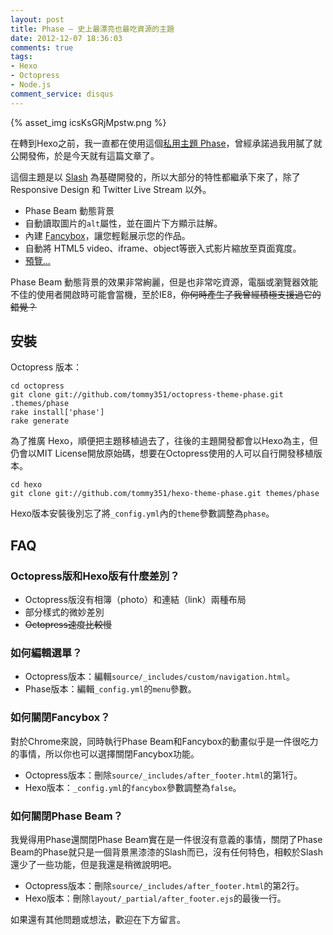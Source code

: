 ```yaml
---
layout: post
title: Phase — 史上最漂亮也最吃資源的主題
date: 2012-12-07 18:36:03
comments: true
tags:
- Hexo
- Octopress
- Node.js
comment_service: disqus
---
```

{% asset_img icsKsGRjMpstw.png %}

在轉到Hexo之前，我一直都在使用這個[私用主題 Phase](http://zespia.tw/blog/2012/05/02/new-theme-phase/)，曾經承諾過我用膩了就公開發佈，於是今天就有這篇文章了。

這個主題是以 [Slash](http://zespia.tw/Octopress-Theme-Slash/index_tw.html) 為基礎開發的，所以大部分的特性都繼承下來了，除了 Responsive Design 和 Twitter Live Stream 以外。

- Phase Beam 動態背景
- 自動讀取圖片的`alt`屬性，並在圖片下方顯示註解。
- 內建 [Fancybox](http://fancyapps.com/fancybox/)，讓您輕鬆展示您的作品。
- 自動將 HTML5 video、iframe、object等嵌入式影片縮放至頁面寬度。
- [預覽...](http://zespia.tw/hexo-theme-phase)

Phase Beam 動態背景的效果非常絢麗，但是也非常吃資源，電腦或瀏覽器效能不佳的使用者開啟時可能會當機，至於IE8，<del>你何時產生了我曾經積極支援過它的錯覺？</del>

<!-- more -->

## 安裝

Octopress 版本：

```
cd octopress
git clone git://github.com/tommy351/octopress-theme-phase.git .themes/phase
rake install['phase']
rake generate
```

為了推廣 Hexo，順便把主題移植過去了，往後的主題開發都會以Hexo為主，但仍會以MIT License開放原始碼，想要在Octopress使用的人可以自行開發移植版本。

```
cd hexo
git clone git://github.com/tommy351/hexo-theme-phase.git themes/phase
```

Hexo版本安裝後別忘了將`_config.yml`內的`theme`參數調整為`phase`。

## FAQ

### Octopress版和Hexo版有什麼差別？

- Octopress版沒有相簿（photo）和連結（link）兩種布局
- 部分樣式的微妙差別
- <del>Octopress速度比較慢</del>

### 如何編輯選單？

- Octopress版本：編輯`source/_includes/custom/navigation.html`。
- Phase版本：編輯`_config.yml`的`menu`參數。

### 如何關閉Fancybox？

對於Chrome來說，同時執行Phase Beam和Fancybox的動畫似乎是一件很吃力的事情，所以你也可以選擇關閉Fancybox功能。

- Octopress版本：刪除`source/_includes/after_footer.html`的第1行。
- Hexo版本：`_config.yml`的`fancybox`參數調整為`false`。

### 如何關閉Phase Beam？

我覺得用Phase還關閉Phase Beam實在是一件很沒有意義的事情，關閉了Phase Beam的Phase就只是一個背景黑漆漆的Slash而已，沒有任何特色，相較於Slash還少了一些功能，但是我還是稍微說明吧。

- Octopress版本：刪除`source/_includes/after_footer.html`的第2行。
- Hexo版本：刪除`layout/_partial/after_footer.ejs`的最後一行。

如果還有其他問題或想法，歡迎在下方留言。
